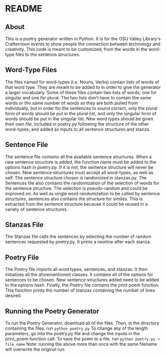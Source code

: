 README
======

About
------
  This is a poetry generator written in Python. It is for the OSU Valley
Library's Crafternoon events to show people the connection between technology
and creativity. This code is meant to be customized, from the words in the
word-type files to the sentence structures.

Word-Type Files
---------------
  The files named for word-types (i.e. Nouns, Verbs) contain lists of words of
that word type. They are meant to be added to in order to give the generator a
larger vocabulary. Some of these files contain two lists of words, one for
singular and one for plural. The two lists don't have to contain the same words
or the same number of words as they are both pulled from individually, but in
order for the sentences to sound correct, only the plural form of words should
be put in the plural list, and only the singular form of words should be put in
the singular list. New word types should be given their own file, included in
poetry.py following the structure of the other word-types, and added as inputs
to all sentence structures and stanza.

Sentence File
-------------
  The sentence file contains all the available sentence structures. When a new
sentence structure is added, the function name must be added to the options hash
in poetry.py. If it is not, the sentence structure will never be chosen. New
sentence structures must accept all word-types, as well as self.
  The sentence structure chosen is randomized in stanzas.py.
  The Sentences file also contains the randomization of the selection of words
for the sentence structure. The selection is pseudo-random and could be improved
on. As well as single word randomization to be called by sentence structures,
sentences also contains the structure for similes. This is extracted from the
sentence structure because it could be reused in a variety of sentence
structures.

Stanzas File
------------
  The Stanzas file calls the sentences by selecting the number of random
sentences requested by poetry.py. It prints a newline after each stanza.

Poetry File
-----------
  The Poetry file imports all word types, sentences, and stanzas. It then
initializes all the aforementioned classes. It contains all of the options for
sentences to be chosen. New sentence structures added need to be added to the
options hash. Finally, the Poetry file contains the print poem function. This
function prints the number of stanzas containing the number of lines desired.

Running the Poetry Generator
----------------------------
  To run the Poetry Generator, download all of the files. Then, in the directory
containing the files, run `python poetry.py`
  To change any of the length parameters, go into the poetry.py file and change
the inputs in the print_poem function call.
  To save the poem to a file, run `python poetry.py > file_name`
  Note: running the above more than once with the same filename will overwrite
the original run.
